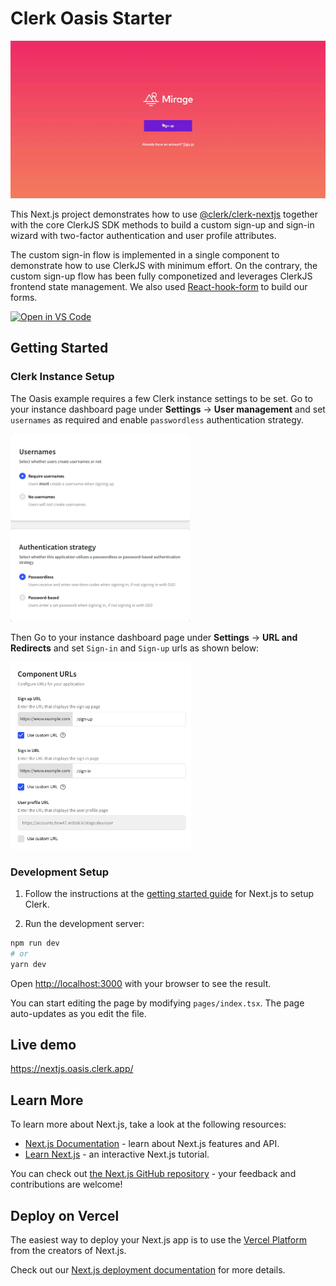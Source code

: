 # Clerk Oasis Starter

![Preview](../../docs/oasis.gif)

This Next.js project demonstrates how to use [@clerk/clerk-nextjs](https://docs.clerk.dev/get-started/nextjs?utm_source=github&utm_medium=starters&utm_campaign=oasis) together with the core ClerkJS SDK methods to build a custom sign-up and sign-in wizard with two-factor authentication and user profile attributes.

The custom sign-in flow is implemented in a single component to demonstrate how to use ClerkJS with minimum effort. On the contrary, the custom sign-up flow has been fully componetized and leverages ClerkJS frontend state management. We also used [React-hook-form](https://react-hook-form.com) to build our forms.

[![Open in VS Code](https://open.vscode.dev/badges/open-in-vscode.svg)](https://open.vscode.dev/clerkinc/clerk-nextjs-examples)

## Getting Started

### Clerk Instance Setup

The Oasis example requires a few Clerk instance settings to be set. Go to your instance dashboard page under **Settings** → **User management** and set `usernames` as required and enable `passwordless` authentication strategy.

<img height="300px" src="../../docs/oasis-instance-settings.png" />

Then Go to your instance dashboard page under **Settings** → **URL and Redirects** and set `Sign-in` and `Sign-up` urls as shown below:

<img height="300px" src="../../docs/oasis-url-and-redirects-settings.png"/>

### Development Setup

1. Follow the instructions at the [getting started guide](https://docs.clerk.dev/get-started/nextjs?utm_source=github&utm_medium=starters&utm_campaign=oasis) for Next.js to setup Clerk.

2. Run the development server:

```bash
npm run dev
# or
yarn dev
```

Open [http://localhost:3000](http://localhost:3000) with your browser to see the result.

You can start editing the page by modifying `pages/index.tsx`. The page auto-updates as you edit the file.

## Live demo

https://nextjs.oasis.clerk.app/

## Learn More

To learn more about Next.js, take a look at the following resources:

- [Next.js Documentation](https://nextjs.org/docs) - learn about Next.js features and API.
- [Learn Next.js](https://nextjs.org/learn) - an interactive Next.js tutorial.

You can check out [the Next.js GitHub repository](https://github.com/vercel/next.js/) - your feedback and contributions are welcome!

## Deploy on Vercel

The easiest way to deploy your Next.js app is to use the [Vercel Platform](https://vercel.com/new?utm_medium=default-template&filter=next.js&utm_source=create-next-app&utm_campaign=create-next-app-readme) from the creators of Next.js.

Check out our [Next.js deployment documentation](https://nextjs.org/docs/deployment) for more details.
